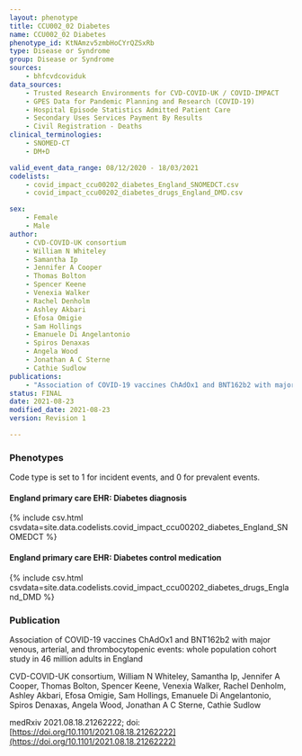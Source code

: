 ```yaml
---
layout: phenotype
title: CCU002_02 Diabetes
name: CCU002_02 Diabetes
phenotype_id: KtNAmzv5zmbHoCYrQZSxRb
type: Disease or Syndrome
group: Disease or Syndrome
sources:
    - bhfcvdcoviduk
data_sources:
    - Trusted Research Environments for CVD-COVID-UK / COVID-IMPACT
    - GPES Data for Pandemic Planning and Research (COVID-19)
    - Hospital Episode Statistics Admitted Patient Care
    - Secondary Uses Services Payment By Results
    - Civil Registration - Deaths
clinical_terminologies:
    - SNOMED-CT
    - DM+D

valid_event_data_range: 08/12/2020 - 18/03/2021
codelists: 
    - covid_impact_ccu00202_diabetes_England_SNOMEDCT.csv
    - covid_impact_ccu00202_diabetes_drugs_England_DMD.csv

sex:
    - Female
    - Male
author: 
    - CVD-COVID-UK consortium 
    - William N Whiteley
    - Samantha Ip
    - Jennifer A Cooper
    - Thomas Bolton
    - Spencer Keene
    - Venexia Walker
    - Rachel Denholm
    - Ashley Akbari
    - Efosa Omigie
    - Sam Hollings
    - Emanuele Di Angelantonio
    - Spiros Denaxas
    - Angela Wood
    - Jonathan A C Sterne
    - Cathie Sudlow
publications:
    - "Association of COVID-19 vaccines ChAdOx1 and BNT162b2 with major venous, arterial, and thrombocytopenic events: whole population cohort study in 46 million adults in England"
status: FINAL
date: 2021-08-23
modified_date: 2021-08-23
version: Revision 1

---
```


### Phenotypes

Code type is set to 1 for incident events, and 0 for prevalent events.

#### England primary care EHR: Diabetes diagnosis 
{% include csv.html csvdata=site.data.codelists.covid_impact_ccu00202_diabetes_England_SNOMEDCT %}
#### England primary care EHR: Diabetes control medication 
{% include csv.html csvdata=site.data.codelists.covid_impact_ccu00202_diabetes_drugs_England_DMD %}

### Publication

Association of COVID-19 vaccines ChAdOx1 and BNT162b2 with major venous, arterial, and thrombocytopenic events: whole population cohort study in 46 million adults in England

CVD-COVID-UK consortium, William N Whiteley, Samantha Ip, Jennifer A Cooper, Thomas Bolton, Spencer Keene, Venexia Walker, Rachel Denholm, Ashley Akbari, Efosa Omigie, Sam Hollings, Emanuele Di Angelantonio, Spiros Denaxas, Angela Wood, Jonathan A C Sterne, Cathie Sudlow

medRxiv 2021.08.18.21262222; doi: [https://doi.org/10.1101/2021.08.18.21262222](https://doi.org/10.1101/2021.08.18.21262222)

